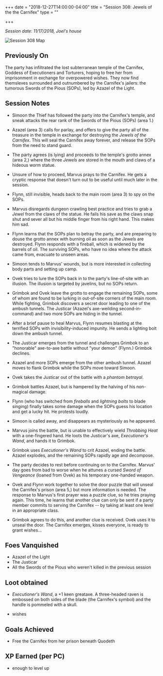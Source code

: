 +++
date = "2018-12-27T14:00:00-04:00"
title = "Session 308: Jewels of the the Carnifex"
type = ""

+++

_Session date: 11/17/2018, Joel's house_

![Session 308 Map](/uploads/session-308-map.png)

<!--more-->

## Previously On

The party has infiltrated the lost subterranean temple of the Carnifex, Goddess of Executioners and Torturers, hoping to free her from imprisonment in exchange for overpowered wishes.  They now find themsleves surrounded and outnumbered by the Carnifex's jailers: the tumorous Swords of the Pious (SOPs), led by Azazel of the Light.

## Session Notes
 
* Simoon the Thief has followed the party into the Carnifex's temple, and sneak attacks the rear rank of the Swords of the Pious (SOPs) (area 1.)

* Azazel (area 3) calls for parlay, and offers to give the party all of the treasure in the temple in exchange for destroying the _Jewels of the Carnifex_. This will seal the Carnifex away forever, and release the SOPs from the need to stand guard.

* The party agrees (is lying) and proceeds to the temple's grotto annex (area 2,) where the three _Jewels_ are stored in the mouth and claws of a hideous worm statue. 

* Unsure of how to proceed, Marvus prays to the Carnifex. He gets a cryptic response that doesn't turn out to be useful until much later in the session. 

* Flynn, still invisible, heads back to the main room (area 3) to spy on the SOPs. 

* Marvus disregards dungeon crawling best practice and tries to grab a _Jewel_ from the claws of the statue. He fails his save as the claws snap shut and sever all but his middle finger from his right hand. This makes him sad.

* Flynn learns that the SOPs plan to betray the party, and are preparing to douse the grotto annex with burning oil as soon as the _Jewels_ are destroyed. Flynn responds with a fireball, which is widened by the barrels of oil. The surviving SOPs, who have no idea where the attack came from, evacuate to unseen areas.

* Simoon tends to Marvus' wounds, but is more interested in collecting body parts and setting up camp.

* Ovek tries to lure the SOPs back in to the party's line-of-site with an illusion. The illusion is targeted by javelins, but no SOPs return.

* Grimbok and Ovek leave the grotto to engage the remaining SOPs, some of whom are found to be lurking in out-of-site corners of the main room. While fighting, Grimbok discovers a secret door leading to one of the ambush tunnels. The Justicar (Azazel's axe-weilding second-in-command) and two more SOPs are hiding in the tunnel.

* After a brief pause to heal Marvus, Flynn resumes blasting at the terrified SOPs with invisibility-induced impunity. He sends a lighting bolt down the ambush tunnel.

* The Justicar emerges from the tunnel and challenges Grimbok to an "honorable" axe-to-axe battle without "your demon" (Flynn.) Grimbok declines. 

* Azazel and more SOPs emerge from the other ambush tunnel. Azazel moves to flank Grimbok while the SOPs move toward Simoon.

* Ovek takes the Justicar out of the battle with a _phantom betrayal_.

* Grimbok battles Azazel, but is hampered by the halving of his non-magical damage.

* Flynn (who has switched from _fireballs_ and _lightning bolts_ to blade singing) finally takes some damage when the SOPs guess his location and get a lucky hit. He protests loudly.

* Simoon is called away, and disappears as mysteriously as he appeared.

* Marvus joins the battle, but is unable to effectively wield _Throbbing Heat_ with a one-fingered hand.  He loots the Justicar's axe, _Executioner's Wand_, and hands it to Grimbok.

* Grimbok uses _Executioner's Wand_ to crit Azazel, ending the battle. Azazel explodes, and the remaining SOPs rapidly age and decompose.

* The party decides to rest before continuing on to the Carnifex. Marvus' day goes from bad to worse when he attunes a cursed _Sword of Vengeance_ (loaned from Ovek) as his temporary one-handed weapon.

* Ovek and Flynn work together to solve the door puzzle that will unseal the Carnifex's prison (area 5,) but more information is needed. The response to Marvus's first prayer was a puzzle clue, so he tries praying again. This time, he learns that another clue can only be sent if a party member commits to serving the Carnifex -- by taking at least one level in an appropriate class.

* Grimbok agrees to do this, and another clue is received. Ovek uses it to unseal the door. The Carnifex emerges, kisses everyone, is ready to grant wishes...


## Foes Vanquished

* Azazel of the Light
* The Justicar
* All the Swords of the Pious who weren't killed in the previous session

## Loot obtained

* _Executioner's Wand_, a +1 keen greataxe. A three-headed raven is embossed on both sides of the blade (the Carnifex's symbol) and the handle is pommeled with a skull.
    
* wishes

## Goals Achieved

* Free the Carnifex from her prison beneath Quodeth

## XP Earned (per PC)

* enough to level up
